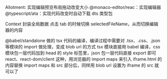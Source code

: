 Allotment: 实现编辑预览布局拖动改变大小
@monaco-editor/reac：实现编辑器
@typescript/ata：实现代码改变时自动下载 dts 类型包

Context 封装全局数据
点击 tab 的时候切换 selectedFileName，从而切换编辑器的内容

@babel/standalone 做的 tsx 代码的编译，编译过程中需要对 .tsx、.css、.json 等模块的 import 做处理，变成 blob url 的方式
tsx 模块直接用 babel 编译，css 模块包一层代码加到 head 的 style 标签里，json 包一层代码直接 export 即可
react、react-dom/client 这种，用浏览器的 import maps 来引入
iframe.html 的内容替换 import maps 和 src 部分后，同样用 blob url 设置为 iframe 的 src 就可以了
